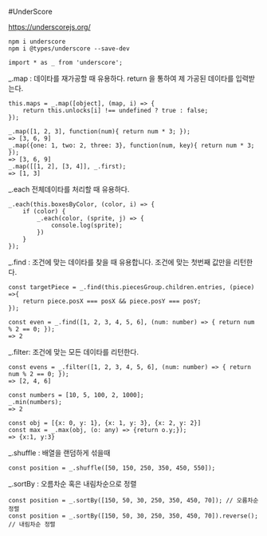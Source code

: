 #UnderScore

https://underscorejs.org/
```
npm i underscore
npm i @types/underscore --save-dev
```
```
import * as _ from 'underscore';
```

_.map : 데이타를 재가공할 때 유용하다.
return 을 통하여 제 가공된  데이타를 입력받는다.
```
this.maps = _.map([object], (map, i) => {
    return this.unlocks[i] !== undefined ? true : false;
});
```
```
_.map([1, 2, 3], function(num){ return num * 3; });
=> [3, 6, 9]
_.map({one: 1, two: 2, three: 3}, function(num, key){ return num * 3; });
=> [3, 6, 9]
_.map([[1, 2], [3, 4]], _.first);
=> [1, 3]
```
_.each 전체데이타를 처리할 때 유용하다.
```
_.each(this.boxesByColor, (color, i) => {
    if (color) {
        _.each(color, (sprite, j) => {
            console.log(sprite);
        })
    }
});
```
_.find : 조건에 맞는 데이타를 찾을 때 유용합니다.
조건에 맞는 첫번째 값만을 리턴한다.

```
const targetPiece = _.find(this.piecesGroup.children.entries, (piece) =>{
    return piece.posX === posX && piece.posY === posY;
});

const even = _.find([1, 2, 3, 4, 5, 6], (num: number) => { return num % 2 == 0; });
=> 2
```
_.filter: 조건에 맞는 모든 데이타를 리턴한다.
```
const evens = _.filter([1, 2, 3, 4, 5, 6], (num: number) => { return num % 2 == 0; });
=> [2, 4, 6]
```

```
const numbers = [10, 5, 100, 2, 1000];
_.min(numbers);
=> 2

const obj = [{x: 0, y: 1}, {x: 1, y: 3}, {x: 2, y: 2}]
const max = _.max(obj, (o: any) => {return o.y;});
=> {x:1, y:3}
```
_.shuffle : 배열을 랜덤하게 섞을때
```
const position = _.shuffle([50, 150, 250, 350, 450, 550]);
```

_.sortBy : 오름차순 혹은 내림차순으로 정렬
```
const position = _.sortBy([150, 50, 30, 250, 350, 450, 70]); // 오름차순 정렬
const position = _.sortBy([150, 50, 30, 250, 350, 450, 70]).reverse(); // 내림차순 정렬
```